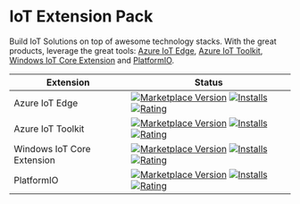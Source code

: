 # IoT Extension Pack

Build IoT Solutions on top of awesome technology stacks. With the great products, leverage the great tools: [Azure IoT Edge](https://marketplace.visualstudio.com/items?itemName=vsciot-vscode.azure-iot-edge), [Azure IoT Toolkit](https://marketplace.visualstudio.com/items?itemName=vsciot-vscode.azure-iot-toolkit), [Windows IoT Core Extension](https://marketplace.visualstudio.com/items?itemName=ms-iot.windowsiot) and [PlatformIO](https://marketplace.visualstudio.com/items?itemName=formulahendry.platformio).

| Extension | Status |
| --------- | ------ |
| Azure IoT Edge | [![Marketplace Version](https://vsmarketplacebadge.apphb.com/version-short/vsciot-vscode.azure-iot-edge.svg)](https://marketplace.visualstudio.com/items?itemName=vsciot-vscode.azure-iot-edge) [![Installs](https://vsmarketplacebadge.apphb.com/installs/vsciot-vscode.azure-iot-edge.svg)](https://marketplace.visualstudio.com/items?itemName=vsciot-vscode.azure-iot-edge) [![Rating](https://vsmarketplacebadge.apphb.com/rating-short/vsciot-vscode.azure-iot-edge.svg)](https://marketplace.visualstudio.com/items?itemName=vsciot-vscode.azure-iot-edge) |
| Azure IoT Toolkit | [![Marketplace Version](https://vsmarketplacebadge.apphb.com/version-short/vsciot-vscode.azure-iot-toolkit.svg)](https://marketplace.visualstudio.com/items?itemName=vsciot-vscode.azure-iot-toolkit) [![Installs](https://vsmarketplacebadge.apphb.com/installs/vsciot-vscode.azure-iot-toolkit.svg)](https://marketplace.visualstudio.com/items?itemName=vsciot-vscode.azure-iot-toolkit) [![Rating](https://vsmarketplacebadge.apphb.com/rating-short/vsciot-vscode.azure-iot-toolkit.svg)](https://marketplace.visualstudio.com/items?itemName=vsciot-vscode.azure-iot-toolkit) |
| Windows IoT Core Extension | [![Marketplace Version](https://vsmarketplacebadge.apphb.com/version-short/ms-iot.windowsiot.svg)](https://marketplace.visualstudio.com/items?itemName=ms-iot.windowsiot) [![Installs](https://vsmarketplacebadge.apphb.com/installs/ms-iot.windowsiot.svg)](https://marketplace.visualstudio.com/items?itemName=ms-iot.windowsiot) [![Rating](https://vsmarketplacebadge.apphb.com/rating-short/ms-iot.windowsiot.svg)](https://marketplace.visualstudio.com/items?itemName=ms-iot.windowsiot) |
| PlatformIO | [![Marketplace Version](https://vsmarketplacebadge.apphb.com/version-short/formulahendry.platformio.svg)](https://marketplace.visualstudio.com/items?itemName=formulahendry.platformio) [![Installs](https://vsmarketplacebadge.apphb.com/installs/formulahendry.platformio.svg)](https://marketplace.visualstudio.com/items?itemName=formulahendry.platformio) [![Rating](https://vsmarketplacebadge.apphb.com/rating-short/formulahendry.platformio.svg)](https://marketplace.visualstudio.com/items?itemName=formulahendry.platformio) |